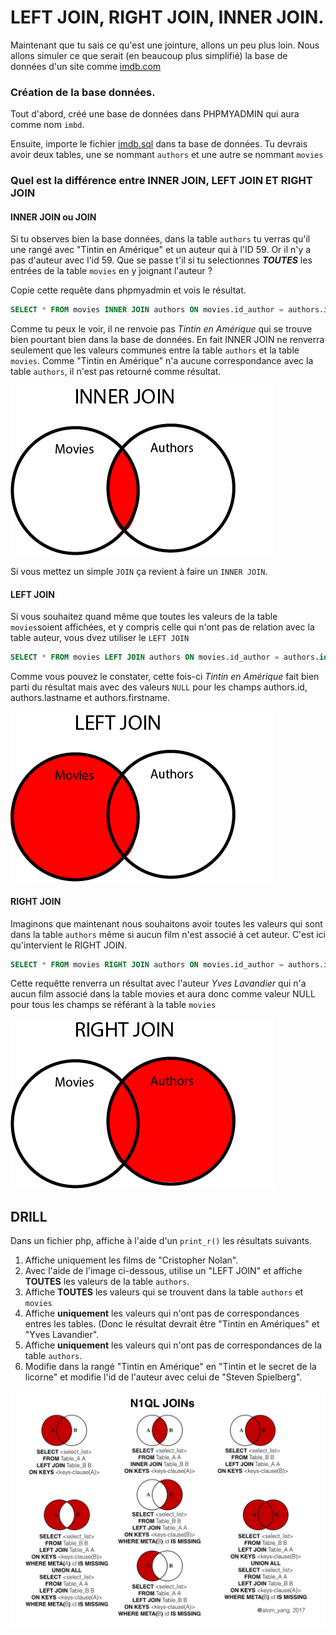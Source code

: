 # LEFT JOIN, RIGHT JOIN, INNER JOIN. 

Maintenant que tu sais ce qu'est une jointure, allons un peu plus loin. 
Nous allons simuler ce que serait (en beaucoup plus simplifié) la base de données d'un site  comme [imdb.com](http://www.imdb.com/)

### Création de la base données. 

Tout d'abord, créé une base de données dans PHPMYADMIN qui aura comme nom ````imbd````.

Ensuite, importe le fichier [imdb.sql](imdb.sql) dans ta base de données. Tu devrais avoir deux tables, une se nommant ```authors``` et une autre se nommant ````movies```` 

### Quel est la différence entre INNER JOIN, LEFT JOIN ET RIGHT JOIN
#### INNER JOIN ou JOIN
Si tu observes bien la base données, dans la table ``authors`` tu verras qu'il une rangé avec "Tintin en Amérique" et un auteur qui à l'ID 59. Or il n'y a pas d'auteur avec l'id 59. Que se passe t'il si tu selectionnes ***TOUTES*** les entrées de la table ````movies```` en y joignant l'auteur ?

Copie cette requête dans phpmyadmin et vois le résultat.

````sql
SELECT * FROM movies INNER JOIN authors ON movies.id_author = authors.id
````

Comme tu peux le voir, il ne renvoie pas *Tintin en Amérique* qui se trouve bien pourtant bien dans la base de données. En fait INNER JOIN ne renverra seulement que les valeurs communes entre la table ```authors``` et la table ```movies```. Comme "Tintin en Amérique" n'a aucune correspondance avec la table ````authors````, il n'est pas retourné comme résultat. 

![relations](./innerjoin.png)

Si vous mettez un simple ``JOIN`` ça revient à faire un  ``INNER JOIN``. 

#### LEFT JOIN 

Si vous souhaitez quand même que toutes les valeurs de la table ```movies```soient affichées, et y compris celle qui n'ont pas de relation avec la table auteur, vous dvez utiliser le ``LEFT JOIN``

````sql
SELECT * FROM movies LEFT JOIN authors ON movies.id_author = authors.id
````

Comme vous pouvez le constater, cette fois-ci *Tintin en Amérique* fait bien parti du résultat mais avec des valeurs ``NULL`` pour les champs authors.id, authors.lastname et authors.firstname.

![relations](./leftjoin.png)

#### RIGHT JOIN

Imaginons que maintenant nous souhaitons avoir toutes les valeurs qui sont dans la table ``authors`` même si aucun film n'est associé à cet auteur. C'est ici qu'intervient le RIGHT JOIN.

````sql
SELECT * FROM movies RIGHT JOIN authors ON movies.id_author = authors.id
````
Cette requêtte renverra un résultat avec l'auteur *Yves Lavandier* qui n'a aucun film associé dans la table movies et aura donc comme valeur NULL pour tous les champs se référant à la table ``movies``

![relations](./rightjoin.png)




## DRILL

Dans un fichier php, affiche à l'aide d'un ```print_r()``` les résultats suivants. 

1. Affiche uniquement les films de "Cristopher Nolan". 
2. Avec l'aide de l'image ci-dessous, utilise un "LEFT JOIN" et affiche **TOUTES** les valeurs de la table ``authors``.
3. Affiche **TOUTES** les valeurs qui se trouvent dans la table ``authors`` et ``movies``
3. Affiche **uniquement** les valeurs qui n'ont pas de correspondances entres les tables. (Donc le résultat devrait être "Tintin en Amériques" et "Yves Lavandier". 
4. Affiche **uniquement** les valeurs qui n'ont pas de correspondances de la table ``authors``.
5. Modifie dans la rangé "Tintin en Amérique" en "Tintin et le secret de la licorne" et modifie l'id de l'auteur avec celui de "Steven Spielberg". 


![relations](./assets/left-inner-join.jpeg)
